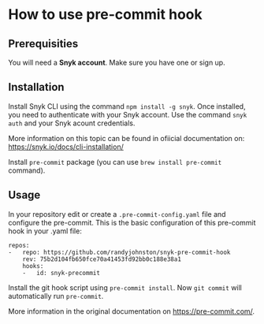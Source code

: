 # How to use pre-commit hook

## Prerequisities

You will need a **Snyk account**. Make sure you have one or sign up.

## Installation

Install Snyk CLI using the command `npm install -g snyk`. Once installed, you need to authenticate with your Snyk account. Use the command `snyk auth` and your Snyk acount credentials.

More information on this topic can be found in ofiicial documentation on: https://snyk.io/docs/cli-installation/

Install `pre-commit` package (you can use `brew install pre-commit` command).

## Usage

In your repository edit or create a `.pre-commit-config.yaml` file and configure the pre-commit. This is the basic configuration of this pre-commit hook in your .yaml file:

```
repos:
-   repo: https://github.com/randyjohnston/snyk-pre-commit-hook
    rev: 75b2d104fb650fce70a41453fd92bb0c188e38a1
    hooks:
    -   id: snyk-precommit
```

Install the git hook script using `pre-commit install`. Now `git commit` will automatically run `pre-commit`.

More information in the original documentation on https://pre-commit.com/.
